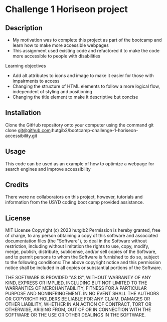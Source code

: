 # Challenge 1 Horiseon project

## Description
- My motivation was to complete this project as part of the bootcamp and learn how to make more accessible webpages
- This assignment used existing code and refactored it to make the code more accessible to people with disabilities

Learning objectives
- Add alt attributes to icons and image to make it easier for those with impairments to access 
- Changing the structure of HTML elements to follow a more logical flow, independent of styling and positioning
- Changing the title element to make it descriptive but concise

## Installation
Clone the GitHub repository onto your computer using the command
git clone git@github.com:hutgib2/bootcamp-challenge-1-horiseon-accessibility.git

## Usage
This code can be used as an example of how to optimize a webpage for search engines and improve accessibility

## Credits
There were no collaborators on this project, however, tutorials and information from the USYD coding boot camp provided assistance.

## License
MIT License
Copyright (c) 2023 hutgib2
Permission is hereby granted, free of charge, to any person obtaining a copy of this software and associated documentation files (the "Software"), to deal in the Software without restriction, including without limitation the rights to use, copy, modify, merge, publish, distribute, sublicense, and/or sell copies of the Software, and to permit persons to whom the Software is furnished to do so, subject to the following conditions: The above copyright notice and this permission notice shall be included in all copies or substantial portions of the Software.

THE SOFTWARE IS PROVIDED "AS IS", WITHOUT WARRANTY OF ANY KIND, EXPRESS OR IMPLIED, INCLUDING BUT NOT LIMITED TO THE WARRANTIES OF MERCHANTABILITY, FITNESS FOR A PARTICULAR PURPOSE AND NONINFRINGEMENT. IN NO EVENT SHALL THE AUTHORS OR COPYRIGHT HOLDERS BE LIABLE FOR ANY CLAIM, DAMAGES OR OTHER LIABILITY, WHETHER IN AN ACTION OF CONTRACT, TORT OR OTHERWISE, ARISING FROM, OUT OF OR IN CONNECTION WITH THE SOFTWARE OR THE USE OR OTHER DEALINGS IN THE SOFTWARE.
